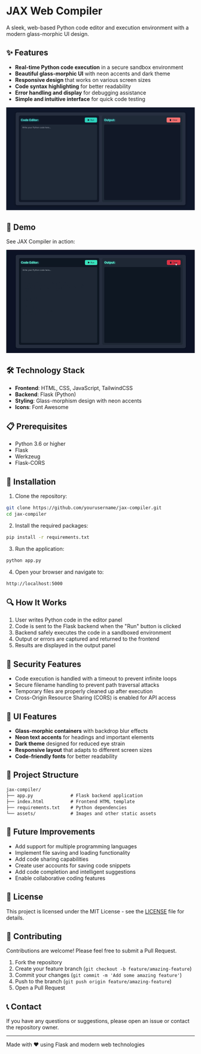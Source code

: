 # JAX Web Compiler

A sleek, web-based Python code editor and execution environment with a modern glass-morphic UI design.

## ✨ Features

- **Real-time Python code execution** in a secure sandbox environment
- **Beautiful glass-morphic UI** with neon accents and dark theme
- **Responsive design** that works on various screen sizes
- **Code syntax highlighting** for better readability
- **Error handling and display** for debugging assistance
- **Simple and intuitive interface** for quick code testing

<img src="assets/website.png" alt="JAX Compiler Interface" width="800"/>

## 🚀 Demo

See JAX Compiler in action:

![Demo GIF](assets/working.gif)

## 🛠️ Technology Stack

- **Frontend**: HTML, CSS, JavaScript, TailwindCSS
- **Backend**: Flask (Python)
- **Styling**: Glass-morphism design with neon accents
- **Icons**: Font Awesome

## 📋 Prerequisites

- Python 3.6 or higher
- Flask
- Werkzeug
- Flask-CORS

## 🔧 Installation

1. Clone the repository:
```bash
git clone https://github.com/yourusername/jax-compiler.git
cd jax-compiler
```

2. Install the required packages:
```bash
pip install -r requirements.txt
```

3. Run the application:
```bash
python app.py
```

4. Open your browser and navigate to:
```
http://localhost:5000
```

## 🔍 How It Works

1. User writes Python code in the editor panel
2. Code is sent to the Flask backend when the "Run" button is clicked
3. Backend safely executes the code in a sandboxed environment
4. Output or errors are captured and returned to the frontend
5. Results are displayed in the output panel

## 🔐 Security Features

- Code execution is handled with a timeout to prevent infinite loops
- Secure filename handling to prevent path traversal attacks
- Temporary files are properly cleaned up after execution
- Cross-Origin Resource Sharing (CORS) is enabled for API access

## 🎨 UI Features

- **Glass-morphic containers** with backdrop blur effects
- **Neon text accents** for headings and important elements
- **Dark theme** designed for reduced eye strain
- **Responsive layout** that adapts to different screen sizes
- **Code-friendly fonts** for better readability

## 🧩 Project Structure

```
jax-compiler/
├── app.py              # Flask backend application
├── index.html          # Frontend HTML template
├── requirements.txt    # Python dependencies
└── assets/             # Images and other static assets
```

## 🔮 Future Improvements

- Add support for multiple programming languages
- Implement file saving and loading functionality
- Add code sharing capabilities
- Create user accounts for saving code snippets
- Add code completion and intelligent suggestions
- Enable collaborative coding features

## 📜 License

This project is licensed under the MIT License - see the [LICENSE](LICENSE) file for details.

## 🤝 Contributing

Contributions are welcome! Please feel free to submit a Pull Request.

1. Fork the repository
2. Create your feature branch (`git checkout -b feature/amazing-feature`)
3. Commit your changes (`git commit -m 'Add some amazing feature'`)
4. Push to the branch (`git push origin feature/amazing-feature`)
5. Open a Pull Request

## 📞 Contact

If you have any questions or suggestions, please open an issue or contact the repository owner.

---

Made with ❤️ using Flask and modern web technologies
